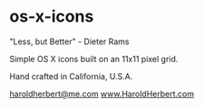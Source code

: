 os-x-icons
==========

"Less, but Better" - Dieter Rams

Simple OS X icons built on an 11x11 pixel grid.

Hand crafted in California, U.S.A.

haroldherbert@me.com
www.HaroldHerbert.com
